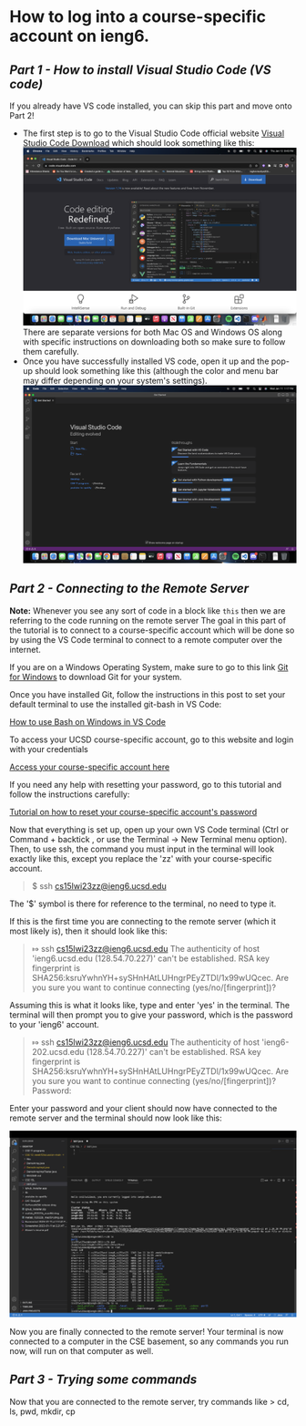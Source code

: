 # **How to log into a course-specific account on ieng6.**


## *Part 1 - How to install Visual Studio Code (VS code)*
  If you already have VS code installed, you can skip this part and move onto Part 2!

* The first step is to go to the Visual Studio Code official website [Visual Studio Code Download](https://code.visualstudio.com/) which should look something like this:
![Image](https://raw.githubusercontent.com/ShawnMalal/cse15l-lab-reports/main/Screenshot%202023-01-12%20at%208.43.30%20PM.png) 
  There are separate versions for both Mac OS and Windows OS along with specific instructions on downloading both so make sure to follow them carefully. 
* Once you have successfully installed VS code, open it up and the pop-up should look something like this (although the color and menu bar may differ         depending on your system's settings).
![Image](https://raw.githubusercontent.com/ShawnMalal/cse15l-lab-reports/main/Screenshot%202023-01-11%20at%201.17.41%20PM.png)


## *Part 2 - Connecting to the Remote Server*
**Note:** Whenever you see any sort of code in a block like `this` then we are referring to the code running on the remote server 
  The goal in this part of the tutorial is to connect to a course-specific account which will be done so by using the VS Code terminal to connect to a       remote computer over the internet. 
  
  If you are on a Windows Operating System, make sure to go to this link [Git for Windows](https://gitforwindows.org/) to download Git for your system. 
  
  Once you have installed Git, follow the instructions in this post to set your default terminal to use the installed git-bash in VS Code: 
  
  [How to use Bash on Windows in VS Code](https://stackoverflow.com/questions/42606837/how-do-i-use-bash-on-windows-from-the-visual-studio-code-integrated-terminal/50527994#50527994) 
  
  To access your UCSD course-specific account, go to this website and login with your credentials
  
  [Access your course-specific account here](https://sdacs.ucsd.edu/~icc/index.php)
  
  If you need any help with resetting your password, go to this tutorial and follow the instructions carefully: 
  
  [Tutorial on how to reset your course-specific account's password](https://docs.google.com/document/d/1hs7CyQeh-MdUfM9uv99i8tqfneos6Y8bDU0uhn1wqho/edit)
  
Now that everything is set up, open up your own VS Code terminal (Ctrl or Command + backtick , or use the Terminal → New Terminal menu option). Then, to use ssh, the command you must input in the terminal will look exactly like this, except you replace the 'zz' with your course-specific account.  

> $ ssh cs15lwi23zz@ieng6.ucsd.edu

The '$' symbol is there for reference to the terminal, no need to type it. 

If this is the first time you are connecting to the remote server (which it most likely is), then it should look like this: 

> ⤇ ssh cs15lwi23zz@ieng6.ucsd.edu
> The authenticity of host 'ieng6.ucsd.edu (128.54.70.227)' can't be established.
> RSA key fingerprint is SHA256:ksruYwhnYH+sySHnHAtLUHngrPEyZTDl/1x99wUQcec.
> Are you sure you want to continue connecting (yes/no/[fingerprint])?

Assuming this is what it looks like, type and enter 'yes' in the terminal. The terminal will then prompt you to give your password, which is the password to your 'ieng6' account.

> ⤇ ssh cs15lwi23zz@ieng6.ucsd.edu
> The authenticity of host 'ieng6-202.ucsd.edu (128.54.70.227)' can't be established.
> RSA key fingerprint is SHA256:ksruYwhnYH+sySHnHAtLUHngrPEyZTDl/1x99wUQcec.
> Are you sure you want to continue connecting (yes/no/[fingerprint])? 
> Password: 

Enter your password and your client should now have connected to the remote server and the terminal should now look like this: 

![image](https://raw.githubusercontent.com/ShawnMalal/cse15l-lab-reports/main/Screenshot%202023-01-11%20at%202.25.37%20PM.png)

Now you are finally connected to the remote server! Your terminal is now connected to a computer in the CSE basement, so any commands you run now, will run on that computer as well. 

## *Part 3 - Trying some commands* 

Now that you are connected to the remote server, try commands like > cd, ls, pwd, mkdir, cp








  
  

